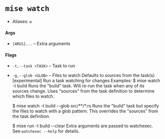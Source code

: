 # `mise watch`
* Aliases: `w`
#### Args

* `[ARGS]...` – Extra arguments

#### Flags

* `-t,--task <TASK>` – Task to run
* `-g,--glob <GLOB>` – Files to watch
Defaults to sources from the task(s)
[experimental] Run a task watching for changes
Examples:
  $ mise watch -t build
  Runs the "build" task. Will re-run the task when any of its sources change.
  Uses "sources" from the task definition to determine which files to watch.

  $ mise watch -t build --glob src/**/*.rs
  Runs the "build" task but specify the files to watch with a glob pattern.
  This overrides the "sources" from the task definition.

  $ mise run -t build --clear
  Extra arguments are passed to watchexec. See `watchexec --help` for details.
